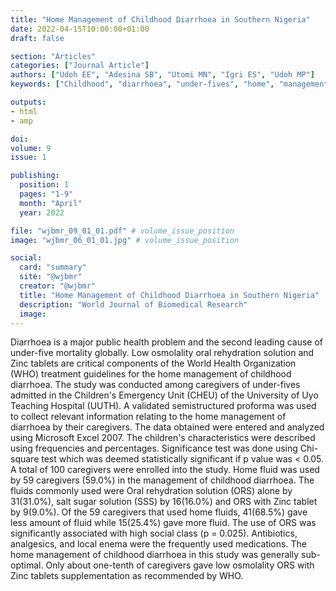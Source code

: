```yaml
---
title: "Home Management of Childhood Diarrhoea in Southern Nigeria"
date: 2022-04-15T10:00:00+01:00
draft: false

section: "Articles"
categories: ["Journal Article"]
authors: ["Udoh EE", "Adesina SB", "Utomi MN", "Igri ES", "Udoh MP"]
keywords: ["Childhood", "diarrhoea", "under-fives", "home", "management"]

outputs: 
- html
- amp

doi:
volume: 9
issue: 1

publishing:
  position: 1
  pages: "1-9"
  month: "April"
  year: 2022

file: "wjbmr_09_01_01.pdf" # volume_issue_position
image: "wjbmr_06_01_01.jpg" # volume_issue_position

social:
  card: "summary"
  site: "@wjbmr"
  creator: "@wjbmr"
  title: "Home Management of Childhood Diarrhoea in Southern Nigeria"
  description: "World Journal of Biomedical Research"
  image:
---
```


Diarrhoea is a major public health problem and the second leading cause of under-five mortality globally. Low osmolality oral rehydration solution and Zinc tablets are critical components of the World Health Organization (WHO) treatment guidelines for the home management of childhood diarrhoea. The study was conducted among caregivers of under-fives admitted in the Children's Emergency Unit (CHEU) of the University of Uyo Teaching Hospital (UUTH). A validated semistructured proforma was used to collect relevant information relating to the home management of diarrhoea by their caregivers. The data obtained were entered and analyzed using Microsoft Excel 2007. The children's characteristics were described using frequencies and percentages. Significance test was done using Chi-square test which was deemed statistically significant if p value was < 0.05. A total of 100 caregivers were enrolled into the study. Home fluid was used by 59 caregivers (59.0%) in the management of childhood diarrhoea. The fluids commonly used were Oral rehydration solution (ORS) alone by 31(31.0%), salt sugar solution (SSS) by 16(16.0%) and ORS with Zinc tablet by 9(9.0%).
Of the 59 caregivers that used home fluids, 41(68.5%) gave less amount of fluid while 15(25.4%) gave more fluid. The use of ORS was significantly associated with high social class (p = 0.025). Antibiotics, analgesics, and local enema were the frequently used medications. The home management of childhood diarrhoea in this study was generally sub-optimal. Only about one-tenth of caregivers gave low osmolality ORS with Zinc tablets supplementation as recommended by WHO.
